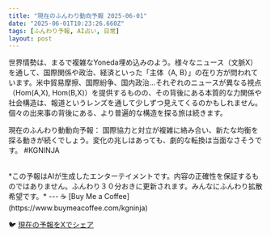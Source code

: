 ```yaml
---
title: "現在のふんわり動向予報 2025-06-01"
date: "2025-06-01T10:23:26.660Z"
tags: [ふんわり予報, AI占い, 日常]
layout: post
---
```



世界情勢は、まるで複雑なYoneda埋め込みのよう。様々なニュース（文脈X）を通して、国際関係や政治、経済といった「主体（A, B）」の在り方が問われています。米中貿易摩擦、国際紛争、国内政治…それぞれのニュースが異なる視点（Hom(A,X), Hom(B,X)）を提供するものの、その背後にある本質的な力関係や社会構造は、報道というレンズを通して少しずつ見えてくるのかもしれません。個々の出来事の背後にある、より普遍的な構造を探る旅は続きます。

現在のふんわり動動向予報：
国際協力と対立が複雑に絡み合い、新たな均衡を探る動きが続くでしょう。変化の兆しはあっても、劇的な転換は当面なさそうです。 #KGNINJA

<br>
*この予報はAIが生成したエンターテイメントです。内容の正確性を保証するものではありません。ふんわり３０分おきに更新されます。みんなにふんわり拡散希望です。*
---
☕️ [Buy Me a Coffee](https://www.buymeacoffee.com/kgninja)

🐦 [現在の予報をXでシェア](https://twitter.com/intent/tweet?text=%E7%8F%BE%E5%9C%A8%E3%81%AE%E3%81%B5%E3%82%93%E3%82%8F%E3%82%8A%E4%BA%88%E5%A0%B1%3A%20%E3%80%8C%E4%B8%96%E7%95%8C%E6%83%85%E5%8B%A2%E3%81%AF%E3%80%81%E3%81%BE%E3%82%8B%E3%81%A7%E8%A4%87%E9%9B%91%E3%81%AAYoneda%E5%9F%8B%E3%82%81%E8%BE%BC%E3%81%BF%E3%81%AE%E3%82%88%E3%81%86%E3%80%82%E3%80%8D%23KGNINJA%20%E7%B6%9A%E3%81%8D%E3%81%AF%E3%83%96%E3%83%AD%E3%82%B0%E3%81%A7%EF%BC%81%F0%9F%91%87&url=https%3A%2F%2Fkg-ninja.github.io%2FFunwariyoso%2F)
